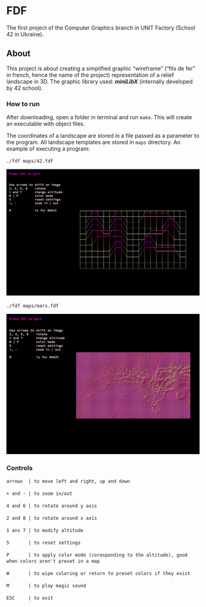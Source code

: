 # FDF
The first project of the Computer Graphics branch in UNIT Factory (School 42 in Ukraine).

## About
This project is about creating a simplified graphic “wireframe” (“fils de fer” in french, hence the name of the project) representation of a relief landscape in 3D.
The graphic library used: ***miniLibX*** (internally developed by 42 school).

### How to run
After downloading, open a folder in terminal and run `make`. This will create an executable with object files.

The coordinates of a landscape are stored in a file passed as a parameter to the program. 
All landscape templates are stored in `maps` directory.
An example of executing a program:

`./fdf maps/42.fdf`

![alt text](screenshots/42.png "42.fdf")

`./fdf maps/mars.fdf`

![alt text](screenshots/mars.png "mars.fdf")

### Controls
```
arrows  | to move left and right, up and down

+ and - | to zoom in/out

4 and 6 | to rotate around y axis

2 and 8 | to rotate around x axis

1 ans 7 | to modify altitude

5       | to reset settings

P       | to apply color mode (coresponding to the altitude), good when colors aren't preset in a map

W       | to wipe coloring or return to preset colors if they exist

M       | to play magic sound

ESC     | to exit
```


